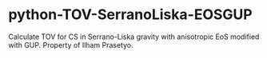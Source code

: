 # python-TOV-SerranoLiska-EOSGUP
Calculate TOV for CS in Serrano-Liska gravity with anisotropic EoS modified with GUP. Property of Ilham Prasetyo.
